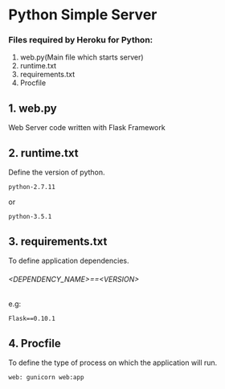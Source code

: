 # Python Simple Server

### Files required by Heroku for Python:
1. web.py(Main file which starts server)
2. runtime.txt
3. requirements.txt
4. Procfile


## 1. web.py
Web Server code written with Flask Framework


## 2. runtime.txt
Define the version of python.
```
python-2.7.11
```
or
```
python-3.5.1
```

## 3. requirements.txt
To define application dependencies.
###### \<DEPENDENCY_NAME\>==\<VERSION\>

e.g:
```
Flask==0.10.1
```


## 4. Procfile
To define the type of process on which the application will run.
```
web: gunicorn web:app
```
